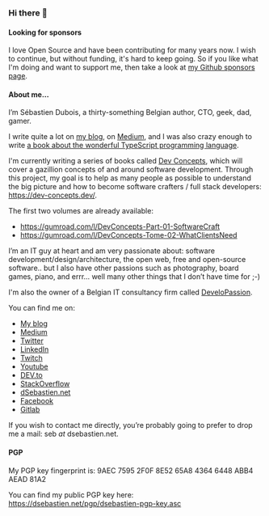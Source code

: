 ### Hi there 👋

#### Looking for sponsors
I love Open Source and have been contributing for many years now. I wish to continue, but without funding, it's hard to keep going. So if you like what I'm doing and want to support me, then take a look at [my Github sponsors page](https://github.com/sponsors/dsebastien).

#### About me...

I’m Sébastien Dubois, a thirty-something Belgian author, CTO, geek, dad, gamer.

I write quite a lot on [my blog](https://dsebastien.net), on [Medium](https://dsebastien.medium.com), and I was also crazy enough to write [a book about the wonderful TypeScript programming language](https://www.amazon.com/Learn-TypeScript-Building-Applications-understanding/dp/1789615860/).

I'm currently writing a series of books called [Dev Concepts](https://dev-concepts.dev), which will cover a gazillion concepts of and around software development. Through this project, my goal is to help as many people as possible to understand the big picture and how to become software crafters / full stack developers: https://dev-concepts.dev/.

The first two volumes are already available:

* https://gumroad.com/l/DevConcepts-Part-01-SoftwareCraft
* https://gumroad.com/l/DevConcepts-Tome-02-WhatClientsNeed

I’m an IT guy at heart and am very passionate about: software development/design/architecture, the open web, free and open-source software.. but I also have other passions such as photography, board games, piano, and errr… well many other things that I don’t have time for ;-)

I'm also the owner of a Belgian IT consultancy firm called [DeveloPassion](https://www.developassion.be/).

You can find me on:
* [My blog](https://dsebastien.net)
* [Medium](http://dsebastien.medium.com/)
* [Twitter](https://twitter.com/dsebastien)
* [LinkedIn](https://www.linkedin.com/in/sebastiend)
* [Twitch](https://www.twitch.tv/dsebastien)
* [Youtube](https://www.youtube.com/channel/UCz0x-VJhvKwV-PK3E_i5G1w)
* [DEV.to](https://dev.to/dsebastien)
* [StackOverflow](https://stackoverflow.com/users/226630/dsebastien)
* [dSebastien.net](https://www.dsebastien.net/)
* [Facebook](https://www.facebook.com/trankill)
* [Gitlab](https://gitlab.com/dsebastien)

If you wish to contact me directly, you’re probably going to prefer to drop me a mail: seb _at_ dsebastien.net.

#### PGP
My PGP key fingerprint is: 9AEC 7595 2F0F 8E52 65A8  4364 6448 ABB4 AEAD 81A2

You can find my public PGP key here: https://dsebastien.net/pgp/dsebastien-pgp-key.asc
